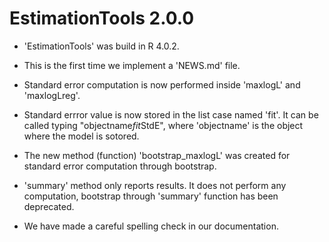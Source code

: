 # EstimationTools 2.0.0

- 'EstimationTools' was build in R 4.0.2.

- This is the first time we implement a 'NEWS.md' file.

- Standard error computation is now performed inside 'maxlogL' and 'maxlogLreg'.

- Standard errror value is now stored in the list case named 'fit'. It can be called typing "objectname$fit$StdE", where 'objectname' is the object where the model is sotored.

- The new method (function) 'bootstrap_maxlogL' was created for standard error computation through bootstrap.

- 'summary' method only reports results. It does not perform any computation, bootstrap through 'summary' function has been deprecated.

- We have made a careful spelling check in our documentation.
